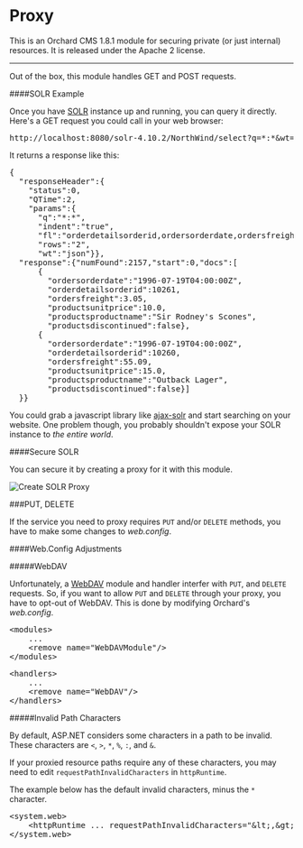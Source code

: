 Proxy
=====

This is an Orchard CMS 1.8.1 module for securing 
private (or just internal) resources.  It is 
released under the Apache 2 license.

---

Out of the box, this module handles GET and POST 
requests.

####SOLR Example

Once you have [SOLR](http://lucene.apache.org/solr/) instance up and running, you can query 
it directly.  Here's a GET request you could call in your web browser:

<pre class="prettyprint" lang="bash">
http://localhost:8080/solr-4.10.2/NorthWind/select?q=*:*&wt=json&rows=2&fl=orderdetailsorderid,ordersorderdate,ordersfreight,productsunitprice,productsproductname,productsdiscontinued
</pre>

It returns a response like this:

<pre class="prettyprint" lang="js">
{
  &quot;responseHeader&quot;:{
    &quot;status&quot;:0,
    &quot;QTime&quot;:2,
    &quot;params&quot;:{
      &quot;q&quot;:&quot;*:*&quot;,
      &quot;indent&quot;:&quot;true&quot;,
      &quot;fl&quot;:&quot;orderdetailsorderid,ordersorderdate,ordersfreight,productsunitprice,productsproductname,productsdiscontinued&quot;,
      &quot;rows&quot;:&quot;2&quot;,
      &quot;wt&quot;:&quot;json&quot;}},
  &quot;response&quot;:{&quot;numFound&quot;:2157,&quot;start&quot;:0,&quot;docs&quot;:[
      {
        &quot;ordersorderdate&quot;:&quot;1996-07-19T04:00:00Z&quot;,
        &quot;orderdetailsorderid&quot;:10261,
        &quot;ordersfreight&quot;:3.05,
        &quot;productsunitprice&quot;:10.0,
        &quot;productsproductname&quot;:&quot;Sir Rodney&#39;s Scones&quot;,
        &quot;productsdiscontinued&quot;:false},
      {
        &quot;ordersorderdate&quot;:&quot;1996-07-19T04:00:00Z&quot;,
        &quot;orderdetailsorderid&quot;:10260,
        &quot;ordersfreight&quot;:55.09,
        &quot;productsunitprice&quot;:15.0,
        &quot;productsproductname&quot;:&quot;Outback Lager&quot;,
        &quot;productsdiscontinued&quot;:false}]
  }}
</pre>

You could grab a javascript library like [ajax-solr](https://github.com/evolvingweb/ajax-solr/wiki) 
and start searching on your website.  One problem though, you 
probably shouldn't expose your SOLR instance to _the entire world_.

####Secure SOLR

You can secure it by creating a proxy for it with this module.

![Create SOLR Proxy](Content/ReadMe/Proxy1.jpg "Create SOLR Proxy")

###PUT, DELETE

If the service you need to proxy requires `PUT` and/or `DELETE`
methods, you have to make some changes to _web.config_.

####Web.Config Adjustments

#####WebDAV

Unfortunately, a [WebDAV](http://en.wikipedia.org/wiki/WebDAV) 
module and handler interfer with `PUT`, and `DELETE` requests.
So, if you want to allow `PUT` and `DELETE` through 
your proxy, you have to opt-out of WebDAV. This is done 
by modifying Orchard's _web.config_.

<pre class="prettyprint" lang="xml">
&lt;modules&gt;
    ...
    &lt;remove name=&quot;WebDAVModule&quot;/&gt;
&lt;/modules&gt;
</pre>

<pre class="prettyprint" lang="xml">
&lt;handlers&gt;
    ...
    &lt;remove name=&quot;WebDAV&quot;/&gt;
&lt;/handlers&gt;
</pre>

#####Invalid Path Characters

By default, ASP.NET considers some characters in 
a path to be invalid. These characters are `<`, `>`, `*`, `%`, `:`, and `&`.

If your proxied resource paths require any of these 
characters, you may need to edit `requestPathInvalidCharacters` 
in `httpRuntime`.

The example below 
has the default invalid characters, 
minus the `*` character.

<pre class="prettyprint" lang="xml">
&lt;system.web&gt;
    &lt;httpRuntime ... requestPathInvalidCharacters=&quot;&amp;lt;,&amp;gt;,%,:,&amp;amp;&quot; /&gt;
&lt;/system.web&gt;
</pre>
